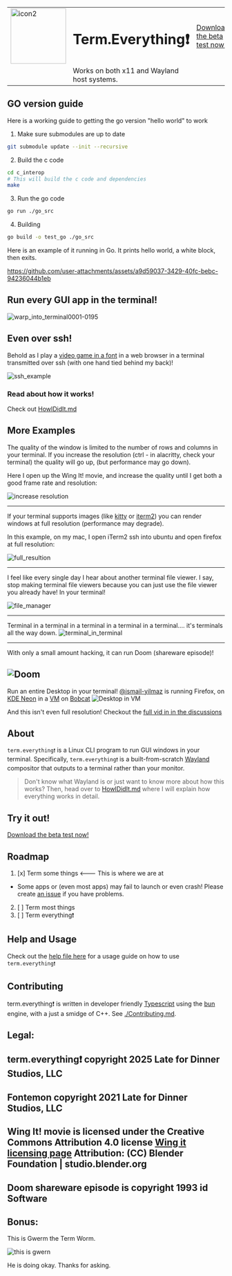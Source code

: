


<table>
  <tr>
    <td valign="middle">
      <img width="128" height="128" alt="icon2" src="./resources/icon.png" />
    </td>
    <td><h1>Term.Everything❗</h1></td>
    <td><a href="https://github.com/mmulet/term.everything/releases">Download the beta test now!</a></td>
    <td><a href="./resources/HowIDidIt.md">HowIDidIt.md</a></td>
  </tr>
  <tr>
    <td></td>
    <td>Works on both x11 and Wayland host systems.</td>
    <td></td>
    <td></td>
  </tr>
</table>



## GO version guide

Here is a working guide to getting the go version "hello world" to work

1. Make sure submodules are up to date
```sh
git submodule update --init --recursive
```
2. Build the c code
```sh
cd c_interop
# This will build the c code and dependencies
make
```
3. Run the go code
```sh
go run ./go_src
```

4. Building
```sh
go build -o test_go ./go_src
```
Here is an example of it running in Go. It prints hello world, a white block, then exits.

https://github.com/user-attachments/assets/a9d59037-3429-40fc-bebc-94236044b1eb

## Run every GUI app in the terminal!

![warp_into_terminal0001-0195](./resources/graphics/warp_in_2.gif)

## Even over ssh!
Behold as I play a [video game in a font](https://github.com/mmulet/font-game-engine) in a web browser in a terminal transmitted over ssh (with one hand tied behind my back)!

![ssh_example](./resources/graphics/ssh_example.gif)

### Read about how it works!
Check out [HowIDidIt.md](./resources/HowIDidIt.md)

## More Examples
The quality of the window is limited to the number of rows and columns in your
terminal. If you increase the resolution (ctrl - in alacritty, check your
terminal) the quality will go up, (but performance may go down).

Here I open up the Wing It! movie, and increase the quality until I get both
a good frame rate and resolution:

![increase resolution](./resources/graphics/show_increase_res.gif)

----------------

If your terminal supports images (like [kitty](https://sw.kovidgoyal.net/kitty/)
or [iterm2](https://iterm2.com/)) you can render windows at full resolution
(performance may degrade).

In this example, on my mac, I open iTerm2 ssh into ubuntu and open firefox
at full resolution:

![full_resultion](resources/graphics/full_resultion.gif)

------------

I feel like every single day I hear about another terminal file viewer. I say, stop making terminal file viewers because you can just use the file viewer you already have! In your terminal!

![file_manager](./resources/graphics/file_manager.gif)

-------------

Terminal in a terminal in a terminal in a terminal in a terminal.... it's terminals all the way down.
![terminal_in_terminal](./resources/graphics/terminal_in_terminal.gif)

-------------
With only a small amount hacking, it can run Doom (shareware episode)!

![Doom](./resources/graphics/doom.gif)
------
Run an entire Desktop in your terminal!
[@ismail-yilmaz](https://github.com/ismail-yilmaz) is running Firefox, on [KDE Neon](https://neon.kde.org) in a [VM](https://gitlab.gnome.org/GNOME/gnome-boxes) on [Bobcat](https://github.com/ismail-yilmaz/Bobcat)
![Desktop in VM](./resources/graphics/desktop_in_vm.gif)

And this isn't even full resolution! Checkout the [full vid in in the discussions](https://github.com/mmulet/term.everything/discussions/16#discussioncomment-14390137)

## About
`term.everything❗` is a Linux CLI program to run GUI windows in your terminal. Specifically, `term.everything❗` is a built-from-scratch [Wayland](https://wiki.archlinux.org/title/Wayland) compositor that outputs to a terminal rather than your monitor.

>Don't know what Wayland is or just want to know more about how this works? Then, head over to [HowIDidIt.md](./resources/HowIDidIt.md) where I will explain how everything works in detail.

## Try it out!
[Download the beta test now!](https://github.com/mmulet/term.everything/releases)

## Roadmap
1. [x] Term some things <--- This is where we are at
  - Some apps or (even most apps) may fail to launch or even crash! Please create [an issue]( https://github.com/mmulet/term.everything/issues) if you have problems.
2. [ ] Term most things
3. [ ] Term everything❗

## Help and Usage
Check out the [help file here](./resources/help.md) for a usage guide on how to use `term.everything❗`

## Contributing
term.everything❗ is written in developer friendly [Typescript](https://www.typescriptlang.org/) using the [bun](https://bun.com/) engine, with a just a smidge of C++.
See [./Contributing.md](./Contributing.md).

## Legal:

term.everything❗ copyright 2025 Late for Dinner Studios, LLC
---
Fontemon copyright 2021 Late for Dinner Studios, LLC
---
Wing It! movie is licensed under the Creative Commons Attribution 4.0 license
[Wing it licensing page](https://studio.blender.org/projects/wing-it/pages/licensing/)
Attribution:
(CC) Blender Foundation | studio.blender.org
---
Doom shareware episode is copyright 1993 id Software
---

## Bonus:
This is Gwerm the Term Worm.

![this is gwern](./resources/graphics/this_is_gwern.gif)

He is doing okay. Thanks for asking.
